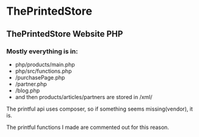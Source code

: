 # ThePrintedStore
## ThePrintedStore Website PHP

### Mostly everything is in:
- php/products/main.php
- php/src/functions.php
- /purchasePage.php
- /partner.php
- /blog.php
- and then products/articles/partners are stored in /xml/

The printful api uses composer, so if something seems missing(vendor), it is. 

The printful functions I made are commented out for this reason.
